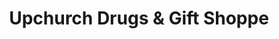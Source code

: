 ---
title: "Upchurch Drugs & Gift Shoppe"
url: /city-of-durham/upchurch-drugs-und-gift-shoppe/
shop: Drogerie
---